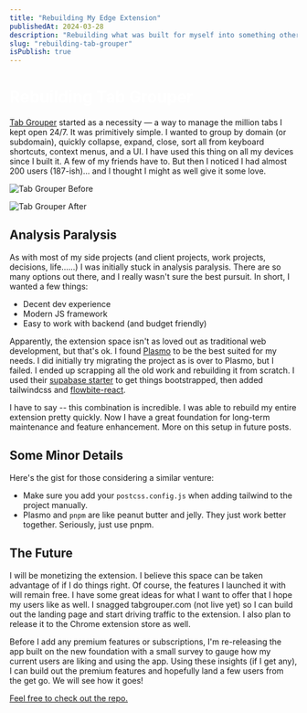 ```yaml
---
title: "Rebuilding My Edge Extension"
publishedAt: 2024-03-28
description: "Rebuilding what was built for myself into something others can use."
slug: "rebuilding-tab-grouper"
isPublish: true
---
```


<h1 style="color: white !important;">Rebuilding Tab Grouper</h1>

[Tab Grouper](https://microsoftedge.microsoft.com/addons/detail/tab-grouper/cjamddajnhimgjogcgighnbaojgliccc) started as a necessity — a way to manage the million tabs I kept open 24/7. It was primitively simple. I wanted to group by domain (or subdomain), quickly collapse, expand, close, sort all from keyboard shortcuts, context menus, and a UI. I have used this thing on all my devices since I built it. A few of my friends have to. But then I noticed I had almost 200 users (187-ish)... and I thought I might as well give it some love.

![Tab Grouper Before](/tab-grouper-before.png)

![Tab Grouper After](/tab-grouper-after.png)

## Analysis Paralysis

As with most of my side projects (and client projects, work projects, decisions, life......) I was initially stuck in analysis paralysis. There are so many options out there, and I really wasn't sure the best pursuit. In short, I wanted a few things:

-   Decent dev experience
-   Modern JS framework
-   Easy to work with backend (and budget friendly)

Apparently, the extension space isn't as loved out as traditional web development, but that's ok. I found [Plasmo](https://www.plasmo.com/) to be the best suited for my needs. I did initially try migrating the project as is over to Plasmo, but I failed. I ended up scrapping all the old work and rebuilding it from scratch. I used their [supabase starter](https://docs.plasmo.com/quickstarts/with-supabase) to get things bootstrapped, then added tailwindcss and [flowbite-react](https://www.flowbite-react.com/).

I have to say -- this combination is incredible. I was able to rebuild my entire extension pretty quickly. Now I have a great foundation for long-term maintenance and feature enhancement. More on this setup in future posts.

## Some Minor Details

Here's the gist for those considering a similar venture:

-   Make sure you add your `postcss.config.js` when adding tailwind to the project manually.
-   Plasmo and `pnpm` are like peanut butter and jelly. They just work better together. Seriously, just use pnpm.

## The Future

I will be monetizing the extension. I believe this space can be taken advantage of if I do things right. Of course, the features I launched it with will remain free. I have some great ideas for what I want to offer that I hope my users like as well. I snagged tabgrouper.com (not live yet) so I can build out the landing page and start driving traffic to the extension. I also plan to release it to the Chrome extension store as well.

Before I add any premium features or subscriptions, I'm re-releasing the app built on the new foundation with a small survey to gauge how my current users are liking and using the app. Using these insights (if I get any), I can build out the premium features and hopefully land a few users from the get go. We will see how it goes!

[Feel free to check out the repo.](https://github.com/codywilliamson/tabgrouper)
